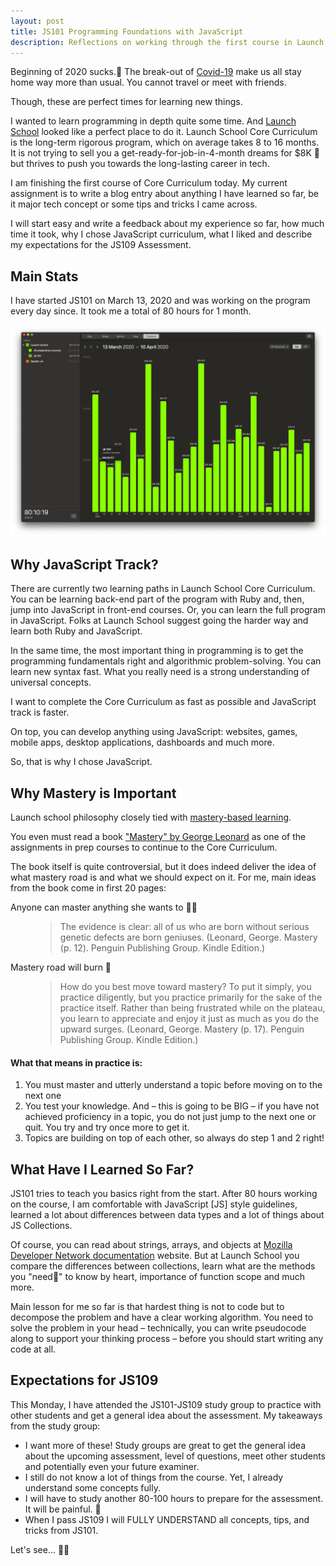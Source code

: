 ```yaml
---
layout: post
title: JS101 Programming Foundations with JavaScript 
description: Reflections on working through the first course in Launch School Core Curriculum
---
```


Beginning of 2020 sucks.🤮 The break-out of [Covid-19](https://www.who.int/emergencies/diseases/novel-coronavirus-2019) make us all stay home way more than usual. You cannot travel or meet with friends.

Though, these are perfect times for learning new things.  

I wanted to learn programming in depth quite some time. And [Launch School](https://launchschool.com/pedagogy) looked like a perfect place to do it. Launch School Core Curriculum is the long-term rigorous program, which on average takes 8 to 16 months. It is not trying to sell you a get-ready-for-job-in-4-month dreams for $8K 💸  but thrives to push you towards the long-lasting career in tech. 

I am finishing the first course of Core Curriculum today. My current assignment is to write a blog entry about anything I have learned so far, be it major tech concept or some tips and tricks I came across.  

I will start easy and write a feedback about my experience so far, how much time it took, why I chose JavaScript curriculum, what I liked and describe my expectations for the JS109 Assessment. 

## Main Stats

I have started JS101 on March 13, 2020 and was working on the program every day since. It took me a total of 80 hours for 1 month.

 ![Launch School JS101 Time to Complete](/assets/images/launch-school-js101-time-to-complete.png)

## Why JavaScript Track?   

There are currently two learning paths in Launch School Core Curriculum. You can be learning back-end part of the program with Ruby and, then, jump into JavaScript in front-end courses. Or, you can learn the full program in JavaScript. Folks at Launch School suggest going the harder way and learn both Ruby and JavaScript.  

In the same time, the most important thing in programming is to get the programming fundamentals right and algorithmic problem-solving. You can learn new syntax fast. What you really need is a strong understanding of universal concepts. 

I want to complete the Core Curriculum as fast as possible and JavaScript track is faster. 

On top, you can develop anything using JavaScript: websites, games, mobile apps, desktop applications, dashboards and much more. 

So, that is why I chose JavaScript. 

## Why Mastery is Important 

Launch school philosophy closely tied with [mastery-based learning](https://en.wikipedia.org/wiki/Mastery_learning).  

You even must read a book ["Mastery" by George Leonard](https://www.amazon.de/-/en/Mastery-Success-Long-Term-Fulfillment-English-ebook/dp/B01ND0X91Y/ref=tmm_kin_swatch_0?_encoding=UTF8&qid=1586544210&sr=8-2) as one of the assignments in prep courses to continue to the Core Curriculum. 

The book itself is quite controversial, but it does indeed deliver the idea of what mastery road is and what we should expect on it. For me, main ideas from the book come in first 20 pages:  

<dl>
	<dt>Anyone can master anything she wants to 🦸‍♀️</dt>
	<dd>
		<blockquote>
		The evidence is clear: all of us who are born without serious genetic defects are born geniuses. (Leonard, George. Mastery (p. 12). Penguin Publishing Group. Kindle Edition.)
		</blockquote>
	</dd>
		<dt>Mastery road will burn 🥵</dt>
	<dd>
		<blockquote>
		How do you best move toward mastery? To put it simply, you practice diligently, but you practice primarily for the sake of the practice itself. Rather than being frustrated while on the plateau, you learn to appreciate and enjoy it just as much as you do the upward surges. (Leonard, George. Mastery (p. 17). Penguin Publishing Group. Kindle Edition.) 
		</blockquote>
	</dd>
</dl>

<h4>What that means in practice is:</h4>
<ol>
	<li>You must master and utterly understand a topic before moving on to the next one</li>
	<li>You test your knowledge. And – this is going to be BIG – if you have not achieved proficiency in a topic, you do not just jump to the next one or quit. You try and try once more to get it.</li>
	<li>Topics are building on top of each other, so always do step 1 and 2 right!</li>
</ol>

## What Have I Learned So Far? 

JS101 tries to teach you basics right from the start. After 80 hours working on the course, I am comfortable with JavaScript [JS] style guidelines, learned a lot about differences between data types and a lot of things about JS Collections.  

Of course, you can read about strings, arrays, and objects at [Mozilla Developer Network documentation](https://developer.mozilla.org/en-US/) website. But at Launch School you compare the differences between collections, learn what are the methods you "need" to know by heart, importance of function scope and much more.  

Main lesson for me so far is that hardest thing is not to code but to decompose the problem and have a clear working algorithm. You need to solve the problem in your head – technically, you can write pseudocode along to support your thinking process – before you should start writing any code at all. 

## Expectations for JS109 

This Monday, I have attended the JS101-JS109 study group to practice with other students and get a general idea about the assessment. My takeaways from the study group:  

<ul>
	<li>I want more of these! Study groups are great to get the general idea about the upcoming assessment, level of questions, meet other students and potentially even your future examiner.</li>
	<li>I still do not know a lot of things from the course. Yet, I already understand some concepts fully.</li>
	<li>I will have to study another 80-100 hours to prepare for the assessment. It will be painful. 🤯</li>
	<li>When I pass JS109 I will FULLY UNDERSTAND all concepts, tips, and tricks from JS101.</li>
</ul>
 
Let's see... 💁‍♂️
